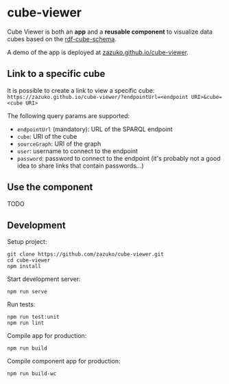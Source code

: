 # cube-viewer

Cube Viewer is both an **app** and a **reusable component** to visualize data
cubes based on the [rdf-cube-schema](https://github.com/zazuko/rdf-cube-schema).

A demo of the app is deployed at [zazuko.github.io/cube-viewer](https://zazuko.github.io/cube-viewer/).

## Link to a specific cube

It is possible to create a link to view a specific cube:
`https://zazuko.github.io/cube-viewer/?endpointUrl=<endpoint URI>&cube=<cube URI>`

The following query params are supported:
- `endpointUrl` (mandatory): URL of the SPARQL endpoint
- `cube`: URI of the cube
- `sourceGraph`: URI of the graph
- `user`: username to connect to the endpoint
- `password`: password to connect to the endpoint (it's probably not a good
  idea to share links that contain passwords...)

## Use the component

TODO

## Development

Setup project:
```
git clone https://github.com/zazuko/cube-viewer.git
cd cube-viewer
npm install
```

Start development server:
```
npm run serve
```

Run tests:
```
npm run test:unit
npm run lint
```

Compile app for production:
```
npm run build
```

Compile component app for production:
```
npm run build-wc
```
